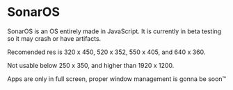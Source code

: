 # SonarOS 
SonarOS is an OS entirely made in JavaScript. It is currently in beta testing so it may crash or have artifacts.

Recomended res is 320 x 450, 520 x 352, 550 x 405, and 640 x 360.

Not usable below 250 x 350, and higher than 1920 x 1200.

Apps are only in full screen, proper window management is gonna be soon™️

